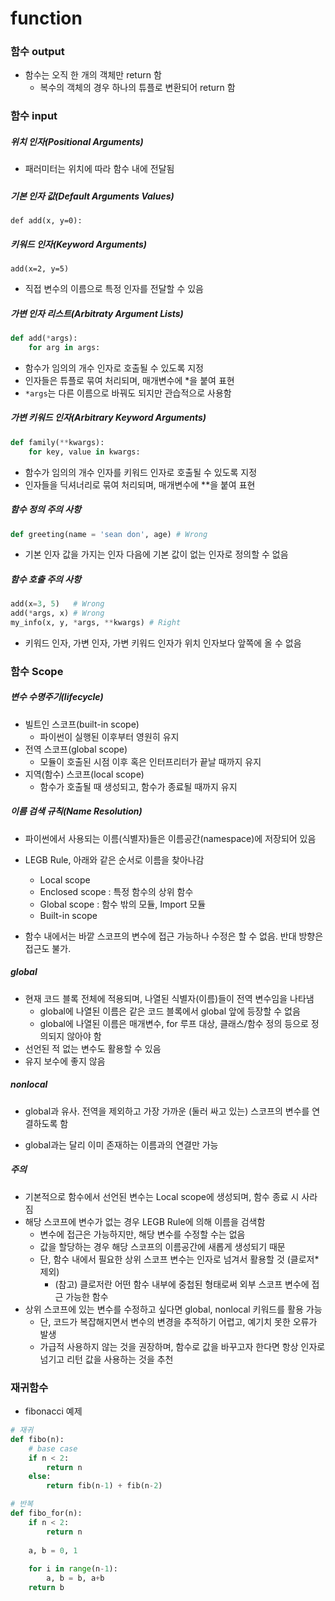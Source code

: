# function

### 함수 output

- 함수는 오직 한 개의 객체만 return 함
  - 복수의 객체의 경우 하나의 튜플로 변환되어 return 함



### 함수 input

##### 위치 인자(Positional Arguments)

- 패러미터는 위치에 따라 함수 내에 전달됨

##### 

##### 기본 인자 값(Default Arguments Values)

```
def add(x, y=0):
```



##### 키워드 인자(Keyword Arguments)

```
add(x=2, y=5)
```

- 직접 변수의 이름으로 특정 인자를 전달할 수 있음



##### 가변 인자 리스트(Arbitraty Argument Lists)

```python
def add(*args):
    for arg in args:
```

- 함수가 임의의 개수 인자로 호출될 수 있도록 지정
- 인자들은 튜플로 묶여 처리되며, 매개변수에 *을 붙여 표현
- `*args`는 다른 이름으로 바꿔도 되지만 관습적으로 사용함



##### 가변 키워드 인자(Arbitrary Keyword Arguments)

```python
def family(**kwargs):
    for key, value in kwargs:
```

- 함수가 임의의 개수 인자를 키워드 인자로 호출될 수 있도록 지정
- 인자들을 딕셔너리로 묶여 처리되며, 매개변수에 **을 붙여 표현



##### 함수 정의 주의 사항

```python
def greeting(name = 'sean don', age) # Wrong
```

- 기본 인자 값을 가지는 인자 다음에 기본 값이 없는 인자로 정의할 수 없음



##### 함수 호출 주의 사항

```python
add(x=3, 5)   # Wrong
add(*args, x) # Wrong
my_info(x, y, *args, **kwargs) # Right
```

- 키워드 인자, 가변 인자, 가변 키워드 인자가 위치 인자보다 앞쪽에 올 수 없음



### 함수 Scope

##### 변수 수명주기(lifecycle)

- 빌트인 스코프(built-in scope)
  - 파이썬이 실행된 이후부터 영원히 유지
- 전역 스코프(global scope)
  - 모듈이 호출된 시점 이후 혹은 인터프리터가 끝날 때까지 유지
- 지역(함수) 스코프(local scope)
  - 함수가 호출될 때 생성되고, 함수가 종료될 때까지 유지



##### 이름 검색 규칙(Name Resolution)

- 파이썬에서 사용되는 이름(식별자)들은 이름공간(namespace)에 저장되어 있음

- LEGB Rule, 아래와 같은 순서로 이름을 찾아나감
  - Local scope
  - Enclosed scope : 특정 함수의 상위 함수
  - Global scope : 함수 밖의 모듈, Import 모듈
  - Built-in scope

- 함수 내에서는 바깥 스코프의 변수에 접근 가능하나 수정은 할 수 없음. 반대 방향은 접근도 불가.



##### global

- 현재 코드 블록 전체에 적용되며, 나열된 식별자(이름)들이 전역 변수임을 나타냄
  - global에 나열된 이름은 같은 코드 블록에서 global 앞에 등장할 수 없음
  - global에 나열된 이름은 매개변수, for 루프 대상, 클래스/함수 정의 등으로 정의되지 않아야 함
- 선언된 적 없는 변수도 활용할 수 있음
- 유지 보수에 좋지 않음



##### nonlocal

- global과 유사. 전역을 제외하고 가장 가까운 (둘러 싸고 있는) 스코프의 변수를 연결하도록 함

- global과는 달리 이미 존재하는 이름과의 연결만 가능



##### 주의

- 기본적으로 함수에서 선언된 변수는 Local scope에 생성되며, 함수 종료 시 사라짐
- 해당 스코프에 변수가 없는 경우 LEGB Rule에 의해 이름을 검색함
  - 변수에 접근은 가능하지만, 해당 변수를 수정할 수는 없음
  - 값을 할당하는 경우 해당 스코프의 이름공간에 새롭게 생성되기 때문
  - 단, 함수 내에서 필요한 상위 스코프 변수는 인자로 넘겨서 활용할 것 (클로저* 제외)
    - (참고) 클로저란 어떤 함수 내부에 중첩된 형태로써 외부 스코프 변수에 접근 가능한 함수
- 상위 스코프에 있는 변수를 수정하고 싶다면 global, nonlocal 키워드를 활용 가능
  - 단, 코드가 복잡해지면서 변수의 변경을 추적하기 어렵고, 예기치 못한 오류가 발생
  - 가급적 사용하지 않는 것을 권장하며, 함수로 값을 바꾸고자 한다면 항상 인자로 넘기고 리턴 값을 사용하는 것을 추천



### 재귀함수

- fibonacci 예제

```python
# 재귀
def fibo(n):
    # base case
    if n < 2:
        return n
    else:
        return fib(n-1) + fib(n-2)

# 반복
def fibo_for(n):
    if n < 2:
        return n
    
    a, b = 0, 1
    
    for i in range(n-1):
        a, b = b, a+b
    return b
```

